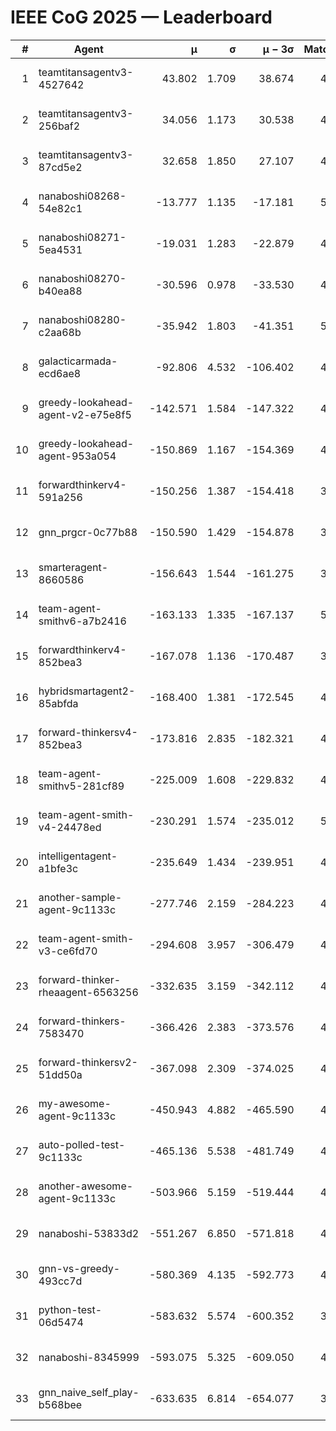 # IEEE CoG 2025 — Leaderboard

| # | Agent | μ | σ | μ − 3σ | Matches | Updated |
|---:|---|---:|---:|---:|---:|---|
| 1 | teamtitansagentv3-4527642 | 43.802 | 1.709 | 38.674 | 4336 | 2025-09-02 04:14 |
| 2 | teamtitansagentv3-256baf2 | 34.056 | 1.173 | 30.538 | 4614 | 2025-09-02 04:14 |
| 3 | teamtitansagentv3-87cd5e2 | 32.658 | 1.850 | 27.107 | 4818 | 2025-09-02 04:14 |
| 4 | nanaboshi08268-54e82c1 | -13.777 | 1.135 | -17.181 | 5040 | 2025-09-02 04:14 |
| 5 | nanaboshi08271-5ea4531 | -19.031 | 1.283 | -22.879 | 4820 | 2025-09-02 04:14 |
| 6 | nanaboshi08270-b40ea88 | -30.596 | 0.978 | -33.530 | 4880 | 2025-09-02 04:14 |
| 7 | nanaboshi08280-c2aa68b | -35.942 | 1.803 | -41.351 | 5100 | 2025-09-02 04:14 |
| 8 | galacticarmada-ecd6ae8 | -92.806 | 4.532 | -106.402 | 4580 | 2025-09-02 04:14 |
| 9 | greedy-lookahead-agent-v2-e75e8f5 | -142.571 | 1.584 | -147.322 | 4970 | 2025-09-02 04:14 |
| 10 | greedy-lookahead-agent-953a054 | -150.869 | 1.167 | -154.369 | 4970 | 2025-09-02 04:14 |
| 11 | forwardthinkerv4-591a256 | -150.256 | 1.387 | -154.418 | 3863 | 2025-09-02 04:14 |
| 12 | gnn_prgcr-0c77b88 | -150.590 | 1.429 | -154.878 | 3760 | 2025-09-02 04:14 |
| 13 | smarteragent-8660586 | -156.643 | 1.544 | -161.275 | 3772 | 2025-09-02 04:14 |
| 14 | team-agent-smithv6-a7b2416 | -163.133 | 1.335 | -167.137 | 5040 | 2025-09-02 04:14 |
| 15 | forwardthinkerv4-852bea3 | -167.078 | 1.136 | -170.487 | 3827 | 2025-09-02 04:14 |
| 16 | hybridsmartagent2-85abfda | -168.400 | 1.381 | -172.545 | 4030 | 2025-09-02 04:14 |
| 17 | forward-thinkersv4-852bea3 | -173.816 | 2.835 | -182.321 | 4027 | 2025-09-02 04:14 |
| 18 | team-agent-smithv5-281cf89 | -225.009 | 1.608 | -229.832 | 4740 | 2025-09-02 04:14 |
| 19 | team-agent-smith-v4-24478ed | -230.291 | 1.574 | -235.012 | 5220 | 2025-09-02 04:14 |
| 20 | intelligentagent-a1bfe3c | -235.649 | 1.434 | -239.951 | 4349 | 2025-09-02 04:14 |
| 21 | another-sample-agent-9c1133c | -277.746 | 2.159 | -284.223 | 4940 | 2025-09-02 04:14 |
| 22 | team-agent-smith-v3-ce6fd70 | -294.608 | 3.957 | -306.479 | 4740 | 2025-09-02 04:14 |
| 23 | forward-thinker-rheaagent-6563256 | -332.635 | 3.159 | -342.112 | 4868 | 2025-09-02 04:14 |
| 24 | forward-thinkers-7583470 | -366.426 | 2.383 | -373.576 | 4819 | 2025-09-02 04:14 |
| 25 | forward-thinkersv2-51dd50a | -367.098 | 2.309 | -374.025 | 4527 | 2025-09-02 04:14 |
| 26 | my-awesome-agent-9c1133c | -450.943 | 4.882 | -465.590 | 4680 | 2025-09-02 04:14 |
| 27 | auto-polled-test-9c1133c | -465.136 | 5.538 | -481.749 | 4740 | 2025-09-02 04:14 |
| 28 | another-awesome-agent-9c1133c | -503.966 | 5.159 | -519.444 | 4880 | 2025-09-02 04:14 |
| 29 | nanaboshi-53833d2 | -551.267 | 6.850 | -571.818 | 4140 | 2025-09-02 04:14 |
| 30 | gnn-vs-greedy-493cc7d | -580.369 | 4.135 | -592.773 | 4160 | 2025-09-02 04:14 |
| 31 | python-test-06d5474 | -583.632 | 5.574 | -600.352 | 3620 | 2025-09-02 04:14 |
| 32 | nanaboshi-8345999 | -593.075 | 5.325 | -609.050 | 4380 | 2025-09-02 04:14 |
| 33 | gnn_naive_self_play-b568bee | -633.635 | 6.814 | -654.077 | 3300 | 2025-09-02 04:14 |
